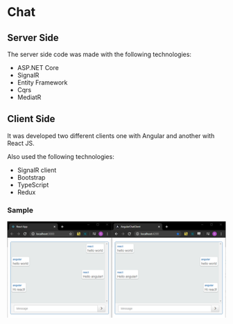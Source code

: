 # Chat

## Server Side

The server side code was made with the following technologies:

* ASP.NET Core
* SignalR
* Entity Framework
* Cqrs
* MediatR

## Client Side

It was developed two different clients one with Angular and another with React JS.

Also used the following technologies:

* SignalR client
* Bootstrap
* TypeScript
* Redux

### Sample
<img src='https://github.com/Cazelli/Chat/blob/master/print-clients.png' />
